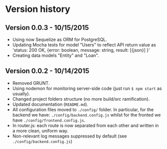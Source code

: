 # Version history

## Version 0.0.3 - 10/15/2015

- Using now Sequelize as ORM for PostgreSQL.
- Updating Mocha tests for model "Users" to reflect API return value as 'status: 200 OK, {error: boolean, message: string, result: [{json}] }'
- Creating data models "Entity" and "Loan".

## Version 0.0.2 - 10/14/2015

- Removed GRUNT.
- Using nodemon for monitoring server-side code (just run `$ npm start` as usually).
- Changed project folders structure (no more build/src ramification).
- Updated documentation (`README.md`).
- All configuration files moved to `./config/` folder. In particular, for the backend we have: `./config/backend.config.js` whilst for the fronted we have `./config/frontend.config.js`.
- In router.js: each route is now separated from each other and written in a more clean, uniform way.  
- Non-relevant log messages suppressed by default (see `./config/backend.config.js`)